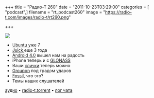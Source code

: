 +++
title = "Радио-Т 260"
date = "2011-10-23T03:29:00"
categories = [ "podcast",]
filename = "rt_podcast260"
image = "https://radio-t.com/images/radio-t/rt260.png"

+++

![](https://radio-t.com/images/radio-t/rt260.png)

- [Ubuntu ](http://habrahabr.ru/blogs/ubuntu/130841/)уже 7
- [Juick ](http://juick.com/juick/1590719)еще 3 года
- [Android 4.0](http://techcrunch.com/2011/10/19/in-depth-hands-on-video-galaxy-nexus-and-ice-cream-sandwich-android-4-0/) вышел нам на радость
- iPhone теперь и с [GLONASS](http://thenextweb.com/apple/2011/10/19/apple-sneaks-in-glonass-location-support-on-iphone-4s)
- Ваши [клички](http://habrahabr.ru/blogs/social_networks/130898/) теперь можно
- [Groupon](http://www.businessinsider.com/groupons-fall-to-earth-swifter-than-its-fast-rise-2011-10) под градом ударов
- [Fossil](http://www.fossil-scm.org/index.html/doc/trunk/www/qandc.wiki), что это?
- Темы наших слушателей

[аудио](https://archive.rucast.net/radio-t/media/rt_podcast260.mp3) • [radio-t.torrent](http://www.radio-t.com/torrents/rt_podcast260.mp3.torrent) • [лог чата](http://chat.radio-t.com/logs/radio-t-260.html)<audio src="https://archive.rucast.net/radio-t/media/rt_podcast260.mp3" preload="none"></audio>